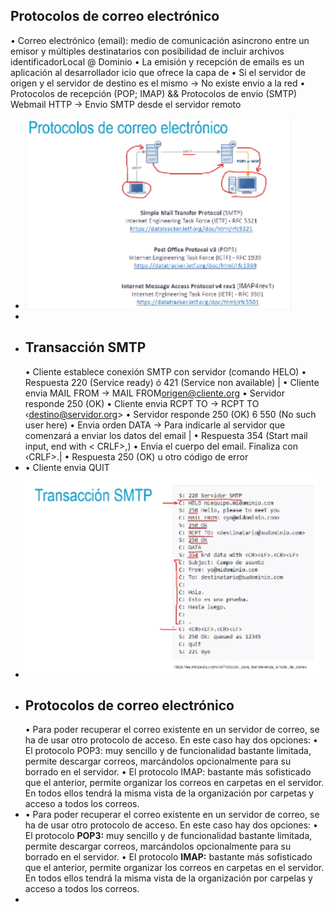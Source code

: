## Protocolos de correo electrónico
• Correo electrónico (email): medio de comunicación asincrono entre un
emisor y múltiples destinatarios con posibilidad de incluir archivos
identificadorLocal @ Dominio
• La emisión y recepción de emails es un
aplicación al desarrollador
icio que ofrece la capa de
• Si el servidor de origen y el servidor de destino es el mismo → No existe
envio a la red
• Protocolos de recepción (POP; IMAP) && Protocolos de envio (SMTP)
Webmail HTTP → Envio SMTP desde el servidor remoto
- ![image.png](../assets/image_1722181774499_0.png)
-
- ## Transacción SMTP
  • Cliente establece conexión SMTP con servidor (comando HELO)
  • Respuesta 220 (Service ready) ó 421 (Service non available) |
  • Cliente envia MAIL FROM → MAIL FROM<origen@cliente.org>
  • Servidor responde 250 (OK)
  • Cliente envia RCPT TO → RCPT TO ‹destino@servidor.org>
  • Servidor responde 250 (OK) 6 550 (No such user here)
  • Envia orden DATA → Para indicarle al servidor que comenzará a
  enviar los datos del email |
  • Respuesta 354 (Start mail input, end with < CRLF>,<CRLF>)
  • Envia el cuerpo del email. Finaliza con ‹CRLF>.<CRLF>|
  • Respuesta 250 (OK) u otro código de error
- • Cliente envia QUIT
- ![image.png](../assets/image_1722181940548_0.png)
- ## Protocolos de correo electrónico
  • Para poder recuperar el correo existente en un servidor de correo, se ha de
  usar otro protocolo de acceso. En este caso hay dos opciones:
  • El protocolo POP3: muy sencillo y de funcionalidad bastante limitada,
  permite descargar correos, marcándolos opcionalmente para su
  borrado en el servidor.
  • El protocolo IMAP: bastante más sofisticado que el anterior, permite
  organizar los correos en carpetas en el servidor. En todos ellos tendrá
  la misma vista de la organización por carpetas y acceso a todos los
  correos.
- • Para poder recuperar el correo existente en un servidor de correo, se ha de
  usar otro protocolo de acceso. En este caso hay dos opciones:
  • El protocolo **POP3:** muy sencillo y de funcionalidad bastante limitada,
  permite descargar correos, marcándolos opcionalmente para su
  borrado en el servidor.
  • El protocolo **IMAP:** bastante más sofisticado que el anterior, permite
  organizar los correos en carpetas en el servidor. En todos ellos tendrá
  la misma vista de la organización por carpelas y acceso a todos los
  correos.
-